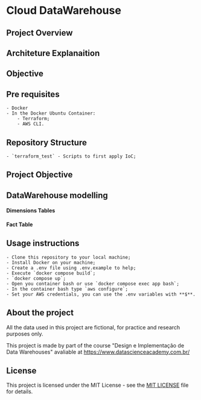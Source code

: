 # Cloud DataWarehouse

## Project Overview

## Architeture Explanaition

## Objective

## Pre requisites
    - Docker
    - In the Docker Ubuntu Container:
        - Terraform;
        - AWS CLI.

## Repository Structure

    - `terraform_test` - Scripts to first apply IoC;

## Project Objective

## DataWarehouse modelling

#### Dimensions Tables

#### Fact Table

## Usage instructions
    - Clone this repository to your local machine;
    - Install Docker on your machine;
    - Create a .env file using .env.example to help;
    - Execute `docker compose build`;
    - `docker compose up`;
    - Open you container bash or use `docker compose exec app bash`;
    - In the container bash type `aws configure`;
    - Set your AWS credentials, you can use the .env variables with **$**.

## About the project

All the data used in this project are fictional, for practice and research purposes only.

This project is made by part of the course "Design e Implementação de Data Warehouses" avaliable at https://www.datascienceacademy.com.br/

## License

This project is licensed under the MIT License - see the [MIT LICENSE](LICENSE) file for details.
